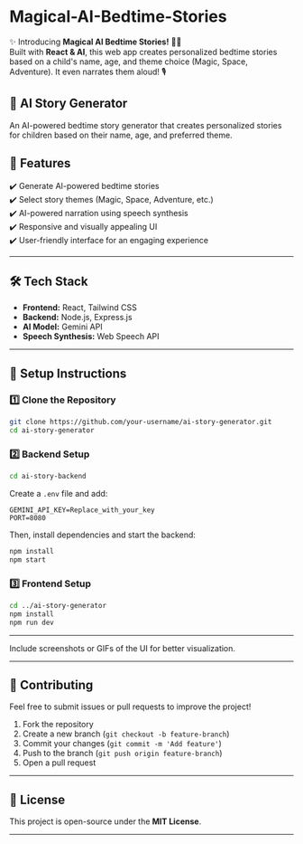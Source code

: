 # Magical-AI-Bedtime-Stories

✨ Introducing **Magical AI Bedtime Stories!** 🌙📖  
Built with **React & AI**, this web app creates personalized bedtime stories based on a child's name, age, and theme choice (Magic, Space, Adventure). It even narrates them aloud! 🎙️

## **🌟 AI Story Generator**  
An AI-powered bedtime story generator that creates personalized stories for children based on their name, age, and preferred theme.  

## **🚀 Features**  
✔️ Generate AI-powered bedtime stories  
✔️ Select story themes (Magic, Space, Adventure, etc.)  
✔️ AI-powered narration using speech synthesis  
✔️ Responsive and visually appealing UI  
✔️ User-friendly interface for an engaging experience  

---

## **🛠️ Tech Stack**  
- **Frontend:** React, Tailwind CSS  
- **Backend:** Node.js, Express.js  
- **AI Model:** Gemini API  
- **Speech Synthesis:** Web Speech API  

---

## **📌 Setup Instructions**  

### **1️⃣ Clone the Repository**  
```sh
git clone https://github.com/your-username/ai-story-generator.git
cd ai-story-generator
```

### **2️⃣ Backend Setup**  
```sh
cd ai-story-backend
```
Create a `.env` file and add:  
```
GEMINI_API_KEY=Replace_with_your_key
PORT=8080
```
Then, install dependencies and start the backend:  
```sh
npm install
npm start
```

### **3️⃣ Frontend Setup**  
```sh
cd ../ai-story-generator
npm install
npm run dev
```

---


Include screenshots or GIFs of the UI for better visualization.  

---

## **📢 Contributing**  
Feel free to submit issues or pull requests to improve the project!  

1. Fork the repository  
2. Create a new branch (`git checkout -b feature-branch`)  
3. Commit your changes (`git commit -m 'Add feature'`)  
4. Push to the branch (`git push origin feature-branch`)  
5. Open a pull request  

---

## **📜 License**  
This project is open-source under the **MIT License**.  

---


